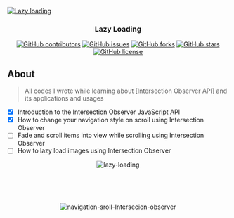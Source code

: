 <p align="center">
  <a href="https://github.com/AbdallahHemdan/Lazy-Loading" rel="noopener">
    
  ![Lazy loading](https://user-images.githubusercontent.com/40190772/91656758-791dc700-eabb-11ea-95d7-94957917dc35.png)
  
  </a>
</p>

<h3 align="center">Lazy Loading</h3>
<div align="center">
  
  [![GitHub contributors](https://img.shields.io/github/contributors/AbdallahHemdan/Lazy-Loading)](https://github.com/AbdallahHemdan/Lazy-Loading/contributors)
  [![GitHub issues](https://img.shields.io/github/issues/AbdallahHemdan/Lazy-Loading)](https://github.com/AbdallahHemdan/Lazy-Loading/issues)
  [![GitHub forks](https://img.shields.io/github/forks/AbdallahHemdan/Lazy-Loading)](https://github.com/AbdallahHemdan/Lazy-Loading/network)
  [![GitHub stars](https://img.shields.io/github/stars/AbdallahHemdan/Lazy-Loading)](https://github.com/AbdallahHemdan/Lazy-Loading/stargazers)
  [![GitHub license](https://img.shields.io/github/license/AbdallahHemdan/Lazy-Loading)](https://github.com/AbdallahHemdan/Lazy-Loading/blob/master/LICENSE)

</div>

## About
> All codes I wrote while learning about [Intersection Observer API] and its applications and usages

- [x] Introduction to the Intersection Observer JavaScript API
- [x] How to change your navigation style on scroll using Intersection Observer
- [ ] Fade and scroll items into view while scrolling using Intersection Observer
- [ ] How to lazy load images using Intersection Observer

<div align="center">

![lazy-loading](https://user-images.githubusercontent.com/40190772/91657053-56d97880-eabe-11ea-9380-fb9750053138.gif)

<br /><br /><br />

![navigation-sroll-Intersecion-observer](https://user-images.githubusercontent.com/40190772/91657054-59d46900-eabe-11ea-81c3-488d8d9eccd7.gif)

</div>
